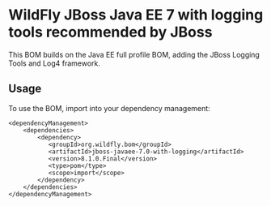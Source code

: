 WildFly JBoss Java EE 7 with logging tools recommended by JBoss
========================================================

This BOM builds on the Java EE full profile BOM, adding the JBoss Logging Tools and Log4 framework. 
  
Usage
-----

To use the BOM, import into your dependency management:

    <dependencyManagement>
        <dependencies>
            <dependency>
               <groupId>org.wildfly.bom</groupId>
               <artifactId>jboss-javaee-7.0-with-logging</artifactId>
               <version>8.1.0.Final</version>
               <type>pom</type>
               <scope>import</scope>
            </dependency>
        </dependencies>
    </dependencyManagement> 
	